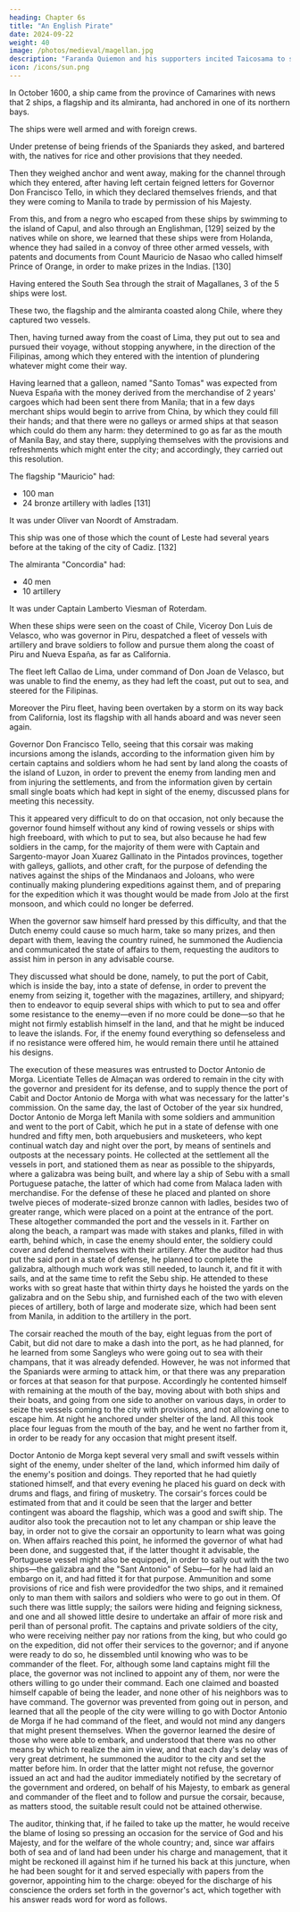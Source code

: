 ```yaml
---
heading: Chapter 6s
title: "An English Pirate"
date: 2024-09-22
weight: 40
image: /photos/medieval/magellan.jpg
description: "Faranda Quiemon and his supporters incited Taicosama to send a fleet against Manila."
icon: /icons/sun.png
---
```




In October 1600, a ship came from the province of Camarines with news that 2 ships, a flagship and its almiranta, had anchored in one of its northern bays.

The ships were well armed and with foreign crews.

<!-- The bays were 
 20 leguas from the channel and cape of Espiritu Sancto.  -->

Under pretense of being friends of the Spaniards they asked, and bartered with, the natives for rice and other provisions that they needed.

Then they weighed anchor and went away, making for the channel through which they entered, after having left certain feigned letters for Governor Don Francisco Tello, in which they declared themselves friends, and that they were coming to Manila to trade by permission of his Majesty.

From this, and from a negro who escaped from these ships by swimming to the island of Capul, and also through an Englishman, [129] seized by the natives while on shore, we learned that these ships were from Holanda, whence they had sailed in a convoy of three other armed vessels, with patents and documents from Count Mauricio de Nasao who called himself Prince of Orange, in order to make prizes in the Indias. [130]

Having entered the South Sea through the strait of Magallanes, 3 of the 5 ships were lost.

These two, the flagship and the almiranta coasted along Chile, where they captured two vessels. 

Then, having turned away from the coast of Lima, they put out to sea and pursued their voyage, without stopping anywhere, in the direction of the Filipinas, among which they entered with the intention of plundering whatever might come their way. 

Having learned that a galleon, named "Santo Tomas" was expected from Nueva España with the money derived from the merchandise of 2 years' cargoes which had been sent there from Manila; that in a few days merchant ships would begin to arrive from China, by which they could fill their hands; and that there were no galleys or armed ships at that season which could do them any harm: they determined to go as far as the mouth of Manila Bay, and stay there, supplying themselves with the provisions and refreshments which might enter the city; and accordingly, they carried out this resolution. 

The flagship "Mauricio" had:
- 100 man
- 24 bronze artillery with ladles [131] 

It was under Oliver van Noordt of Amstradam.

This ship was one of those which the count of Leste had several years before at the taking of the city of Cadiz. [132]

The almiranta "Concordia" had:
- 40 men
- 10 artillery

It was under Captain Lamberto Viesman of Roterdam. 

When these ships were seen on the coast of Chile, Viceroy Don Luis de Velasco, who was governor in Piru, despatched a fleet of vessels with artillery and brave soldiers to follow and pursue them along the coast of Piru and Nueva España, as far as California.

The fleet left Callao de Lima, under command of Don Joan de Velasco, but was unable to find the enemy, as they had left the coast, put out to sea, and steered for the Filipinas.

Moreover the Piru fleet, having been overtaken by a storm on its way back from California, lost its flagship with all hands aboard and was never seen again.

Governor Don Francisco Tello, seeing that this corsair was making incursions among the islands, according to the information given him by certain captains and soldiers whom he had sent by land along the coasts of the island of Luzon, in order to prevent the enemy from landing men and from injuring the settlements, and from the information given by certain small single boats which had kept in sight of the enemy, discussed plans for meeting this necessity. 

This it appeared very difficult to do on that occasion, not only because the governor found himself without any kind of rowing vessels or ships with high freeboard, with which to put to sea, but also because he had few soldiers in the camp, for the majority of them were with Captain and Sargento-mayor Joan Xuarez Gallinato in the Pintados provinces, together with galleys, galliots, and other craft, for the purpose of defending the natives against the ships of the Mindanaos and Joloans, who were continually making plundering expeditions against them, and of preparing for the expedition which it was thought would be made from Jolo at the first monsoon, and which could no longer be deferred. 

When the governor saw himself hard pressed by this difficulty, and that the Dutch enemy could cause so much harm, take so many prizes, and then depart with them, leaving the country ruined, he summoned the Audiencia and communicated the state of affairs to them, requesting the auditors to assist him in person in any advisable course.

They discussed what should be done, namely, to put the port of Cabit, which is inside the bay, into a state of defense, in order to prevent the enemy from seizing it, together with the magazines, artillery, and shipyard; then to endeavor to equip several ships with which to put to sea and offer some resistance to the enemy—even if no more could be done—so that he might not firmly establish himself in the land, and that he might be induced to leave the islands. For, if the enemy found everything so defenseless and if no resistance were offered him, he would remain there until he attained his designs. 

The execution of these measures was entrusted to Doctor Antonio de Morga. Licentiate Telles de Almaçan was ordered to remain in the city with the governor and president for its defense, and to supply thence the port of Cabit and Doctor Antonio de Morga with what was necessary for the latter's commission. On the same day, the last of October of the year six hundred, Doctor Antonio de Morga left Manila with some soldiers and ammunition and went to the port of Cabit, which he put in a state of defense with one hundred and fifty men, both arquebusiers and musketeers, who kept continual watch day and night over the port, by means of sentinels and outposts at the necessary points. He collected at the settlement all the vessels in port, and stationed them as near as possible to the shipyards, where a galizabra was being built, and where lay a ship of Sebu with a small Portuguese patache, the latter of which had come from Malaca laden with merchandise. For the defense of these he placed and planted on shore twelve pieces of moderate-sized bronze cannon with ladles, besides two of greater range, which were placed on a point at the entrance of the port. These altogether commanded the port and the vessels in it. Farther on along the beach, a rampart was made with stakes and planks, filled in with earth, behind which, in case the enemy should enter, the soldiery could cover and defend themselves with their artillery. After the auditor had thus put the said port in a state of defense, he planned to complete the galizabra, although much work was still needed, to launch it, and fit it with sails, and at the same time to refit the Sebu ship. He attended to these works with so great haste that within thirty days he hoisted the yards on the galizabra and on the Sebu ship, and furnished each of the two with eleven pieces of artillery, both of large and moderate size, which had been sent from Manila, in addition to the artillery in the port.

The corsair reached the mouth of the bay, eight leguas from the port of Cabit, but did not dare to make a dash into the port, as he had planned, for he learned from some Sangleys who were going out to sea with their champans, that it was already defended. However, he was not informed that the Spaniards were arming to attack him, or that there was any preparation or forces at that season for that purpose. Accordingly he contented himself with remaining at the mouth of the bay, moving about with both ships and their boats, and going from one side to another on various days, in order to seize the vessels coming to the city with provisions, and not allowing one to escape him. At night he anchored under shelter of the land. All this took place four leguas from the mouth of the bay, and he went no farther from it, in order to be ready for any occasion that might present itself.

Doctor Antonio de Morga kept several very small and swift vessels within sight of the enemy, under shelter of the land, which informed him daily of the enemy's position and doings. They reported that he had quietly stationed himself, and that every evening he placed his guard on deck with drums and flags, and firing of musketry. The corsair's forces could be estimated from that and it could be seen that the larger and better contingent was aboard the flagship, which was a good and swift ship. The auditor also took the precaution not to let any champan or ship leave the bay, in order not to give the corsair an opportunity to learn what was going on. When affairs reached this point, he informed the governor of what had been done, and suggested that, if the latter thought it advisable, the Portuguese vessel might also be equipped, in order to sally out with the two ships—the galizabra and the "Sant Antonio" of Sebu—for he had laid an embargo on it, and had fitted it for that purpose. Ammunition and some provisions of rice and fish were providedfor the two ships, and it remained only to man them with sailors and soldiers who were to go out in them. Of such there was little supply; the sailors were hiding and feigning sickness, and one and all showed little desire to undertake an affair of more risk and peril than of personal profit. The captains and private soldiers of the city, who were receiving neither pay nor rations from the king, but who could go on the expedition, did not offer their services to the governor; and if anyone were ready to do so, he dissembled until knowing who was to be commander of the fleet. For, although some land captains might fill the place, the governor was not inclined to appoint any of them, nor were the others willing to go under their command. Each one claimed and boasted himself capable of being the leader, and none other of his neighbors was to have command. The governor was prevented from going out in person, and learned that all the people of the city were willing to go with Doctor Antonio de Morga if he had command of the fleet, and would not mind any dangers that might present themselves. When the governor learned the desire of those who were able to embark, and understood that there was no other means by which to realize the aim in view, and that each day's delay was of very great detriment, he summoned the auditor to the city and set the matter before him. In order that the latter might not refuse, the governor issued an act and had the auditor immediately notified by the secretary of the government and ordered, on behalf of his Majesty, to embark as general and commander of the fleet and to follow and pursue the corsair, because, as matters stood, the suitable result could not be attained otherwise. 

The auditor, thinking that, if he failed to take up the matter, he would receive the blame of losing so pressing an occasion for the service of God and his Majesty, and for the welfare of the whole country; and, since war affairs both of sea and of land had been under his charge and management, that it might be reckoned ill against him if he turned his back at this juncture, when he had been sought for it and served especially with papers from the governor, appointing him to the charge: obeyed for the discharge of his conscience the orders set forth in the governor's act, which together with his answer reads word for word as follows.
